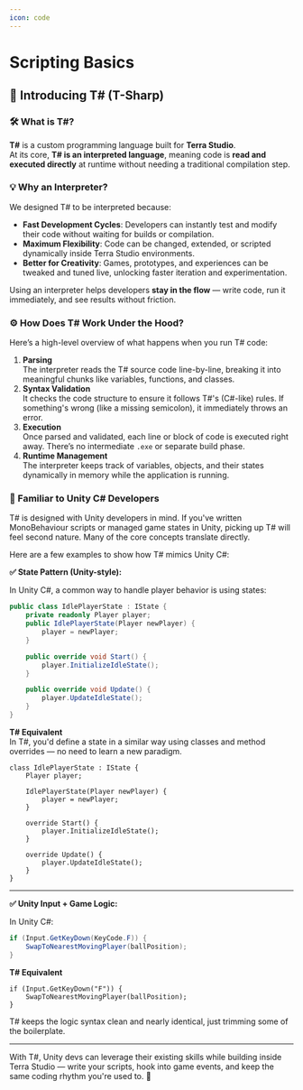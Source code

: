 ```yaml
---
icon: code
---
```


# Scripting Basics

## 🚀 Introducing T# (T-Sharp)

### 🛠️ What is T#?

**T#** is a custom programming language built for **Terra Studio**.\
At its core, **T# is an interpreted language**, meaning code is **read and executed directly** at runtime without needing a traditional compilation step.

### 💡 Why an Interpreter?

We designed T# to be interpreted because:

* **Fast Development Cycles**: Developers can instantly test and modify their code without waiting for builds or compilation.
* **Maximum Flexibility**: Code can be changed, extended, or scripted dynamically inside Terra Studio environments.
* **Better for Creativity**: Games, prototypes, and experiences can be tweaked and tuned live, unlocking faster iteration and experimentation.

Using an interpreter helps developers **stay in the flow** — write code, run it immediately, and see results without friction.

### ⚙️ How Does T# Work Under the Hood?

Here’s a high-level overview of what happens when you run T# code:

1. **Parsing**\
   The interpreter reads the T# source code line-by-line, breaking it into meaningful chunks like variables, functions, and classes.
2. **Syntax Validation**\
   It checks the code structure to ensure it follows T#'s (C#-like) rules. If something's wrong (like a missing semicolon), it immediately throws an error.
3. **Execution**\
   Once parsed and validated, each line or block of code is executed right away. There’s no intermediate `.exe` or separate build phase.
4. **Runtime Management**\
   The interpreter keeps track of variables, objects, and their states dynamically in memory while the application is running.

### 🔁 Familiar to Unity C# Developers

T# is designed with Unity developers in mind. If you've written MonoBehaviour scripts or managed game states in Unity, picking up T# will feel second nature. Many of the core concepts translate directly.

Here are a few examples to show how T# mimics Unity C#:

**✅ State Pattern (Unity-style):**

In Unity C#, a common way to handle player behavior is using states:

```csharp
public class IdlePlayerState : IState {
    private readonly Player player;
    public IdlePlayerState(Player newPlayer) {
        player = newPlayer;
    }

    public override void Start() {
        player.InitializeIdleState();
    }

    public override void Update() {
        player.UpdateIdleState();
    }
}
```

**T# Equivalent**\
In T#, you'd define a state in a similar way using classes and method overrides — no need to learn a new paradigm.

```tsharp
class IdlePlayerState : IState {
    Player player;

    IdlePlayerState(Player newPlayer) {
        player = newPlayer;
    }

    override Start() {
        player.InitializeIdleState();
    }

    override Update() {
        player.UpdateIdleState();
    }
}
```

***

**✅ Unity Input + Game Logic:**

In Unity C#:

```csharp
if (Input.GetKeyDown(KeyCode.F)) {
    SwapToNearestMovingPlayer(ballPosition);
}
```

**T# Equivalent**

```tsharp
if (Input.GetKeyDown("F")) {
    SwapToNearestMovingPlayer(ballPosition);
}
```

T# keeps the logic syntax clean and nearly identical, just trimming some of the boilerplate.

***

With T#, Unity devs can leverage their existing skills while building inside Terra Studio — write your scripts, hook into game events, and keep the same coding rhythm you're used to. 🚀
